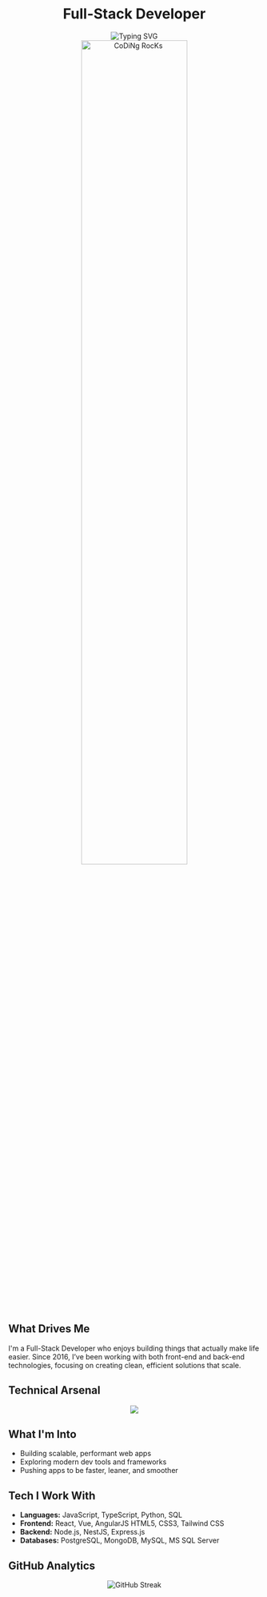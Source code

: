 <div align="center">
  <h1>Full-Stack Developer</h1>
</div>


<div align="center">
  <img src="https://readme-typing-svg.herokuapp.com?font=Fira+Code&pause=1000&color=2196F3&center=true&vCenter=true&width=435&lines=Building+scalable+web+applications;Full-Stack+Developer;Coming+up+with+smart+solutions;Making+complex+problems+simple" alt="Typing SVG" />
</div>


<div align="center">
  <img src="https://github.com/SP-XD/SP-XD/blob/main/images/dev-working_rounded.gif?raw=true" alt="CoDiNg RocKs" width="65%"/><br>
</div>


## What Drives Me
I'm a Full-Stack Developer who enjoys building things that actually make life easier. Since 2016, I’ve been working with both front-end and back-end technologies, focusing on creating clean, efficient solutions that scale.


## Technical Arsenal
<div align="center">
  <img src="https://skillicons.dev/icons?i=js,ts,react,vue,angular,laravel,php,nodejs,dotnet,postgres,mongodb,docker,git,vscode&perline=5" />
</div>


## What I'm Into
- Building scalable, performant web apps
- Exploring modern dev tools and frameworks
- Pushing apps to be faster, leaner, and smoother


## Tech I Work With
- **Languages:** JavaScript, TypeScript, Python, SQL  
- **Frontend:** React, Vue, AngularJS HTML5, CSS3, Tailwind CSS  
- **Backend:** Node.js, NestJS, Express.js  
- **Databases:** PostgreSQL, MongoDB, MySQL, MS SQL Server


##  GitHub Analytics
<div align="center">
  <img align="center" src="https://github-readme-streak-stats.herokuapp.com/?user=DnAlvrz&theme=tokyonight" alt="GitHub Streak" />
</div>


